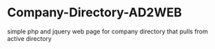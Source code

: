 # Company-Directory-AD2WEB
simple php and jquery web page for company directory that pulls from active directory
